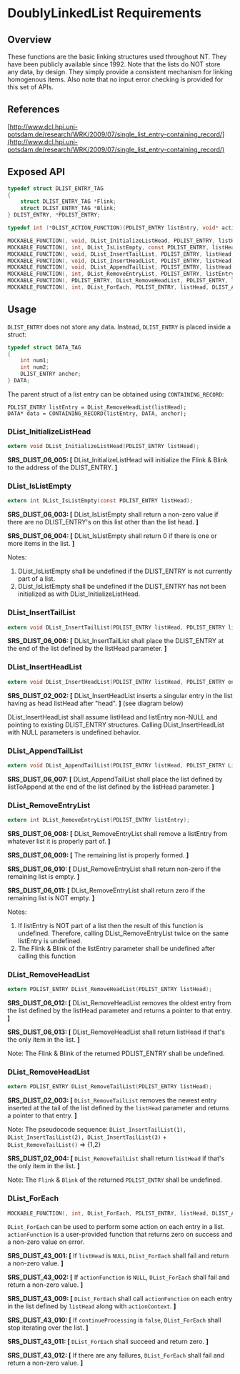 DoublyLinkedList Requirements
================

## Overview

These functions are the basic linking structures used throughout NT.
They have been publicly available since 1992.
Note that the lists do NOT store any data, by design.
They simply provide a consistent mechanism for linking homogenous items. Also note that no input error checking is provided for this set of APIs.

## References

[http://www.dcl.hpi.uni-potsdam.de/research/WRK/2009/07/single_list_entry-containing_record/](http://www.dcl.hpi.uni-potsdam.de/research/WRK/2009/07/single_list_entry-containing_record/)

## Exposed API
```c
typedef struct DLIST_ENTRY_TAG
{
    struct DLIST_ENTRY_TAG *Flink;
    struct DLIST_ENTRY_TAG *Blink;
} DLIST_ENTRY, *PDLIST_ENTRY;

typedef int (*DLIST_ACTION_FUNCTION)(PDLIST_ENTRY listEntry, void* actionContext, bool* continueProcessing);

MOCKABLE_FUNCTION(, void, DList_InitializeListHead, PDLIST_ENTRY, listHead);
MOCKABLE_FUNCTION(, int, DList_IsListEmpty, const PDLIST_ENTRY, listHead);
MOCKABLE_FUNCTION(, void, DList_InsertTailList, PDLIST_ENTRY, listHead, PDLIST_ENTRY, listEntry);
MOCKABLE_FUNCTION(, void, DList_InsertHeadList, PDLIST_ENTRY, listHead, PDLIST_ENTRY, listEntry);
MOCKABLE_FUNCTION(, void, DList_AppendTailList, PDLIST_ENTRY, listHead, PDLIST_ENTRY, ListToAppend);
MOCKABLE_FUNCTION(, int, DList_RemoveEntryList, PDLIST_ENTRY, listEntry);
MOCKABLE_FUNCTION(, PDLIST_ENTRY, DList_RemoveHeadList, PDLIST_ENTRY, listHead);
MOCKABLE_FUNCTION(, int, DList_ForEach, PDLIST_ENTRY, listHead, DLIST_ACTION_FUNCTION, actionFunction, void*, actionContext);
```

## Usage

`DLIST_ENTRY` does not store any data. Instead, `DLIST_ENTRY` is placed inside a struct:

```c
typedef struct DATA_TAG
{
    int num1;
    int num2;
    DLIST_ENTRY anchor;
} DATA;
```

The parent struct of a list entry can be obtained using `CONTAINING_RECORD`:

```
PDLIST_ENTRY listEntry = DList_RemoveHeadList(listHead);
DATA* data = CONTAINING_RECORD(listEntry, DATA, anchor);
```

### DList_InitializeListHead
```c
extern void DList_InitializeListHead(PDLIST_ENTRY listHead);
```
**SRS_DLIST_06_005: [** DList_InitializeListHead will initialize the Flink & Blink to the address of the DLIST_ENTRY. **]**

### DList_IsListEmpty
```c
extern int DList_IsListEmpty(const PDLIST_ENTRY listHead);
```

**SRS_DLIST_06_003: [** DList_IsListEmpty shall return a non-zero value if there are no DLIST_ENTRY's on this list other than the list head. **]**

**SRS_DLIST_06_004: [** DList_IsListEmpty shall return 0 if there is one or more items in the list. **]**

Notes:
1.	DList_IsListEmpty shall be undefined if the DLIST_ENTRY is not currently part of a list.
2.	DList_IsListEmpty shall be undefined if the DLIST_ENTRY has not been initialized as with DList_InitializeListHead.

### DList_InsertTailList
```c
extern void DList_InsertTailList(PDLIST_ENTRY listHead, PDLIST_ENTRY listEntry);
```

**SRS_DLIST_06_006: [** DList_InsertTailList shall place the DLIST_ENTRY at the end of the list defined by the listHead parameter. **]**

### DList_InsertHeadList
```c
extern void DList_InsertHeadList(PDLIST_ENTRY listHead, PDLIST_ENTRY entry);
```

**SRS_DLIST_02_002: [** DList_InsertHeadList inserts a singular entry in the list having as head listHead after "head". **]** (see diagram below)

DList_InsertHeadList shall assume listHead and listEntry non-NULL and pointing to existing DLIST_ENTRY structures. Calling DList_InsertHeadList with NULL parameters is undefined behavior.

### DList_AppendTailList
```c
extern void DList_AppendTailList(PDLIST_ENTRY listHead, PDLIST_ENTRY ListToAppend);
```

**SRS_DLIST_06_007: [** DList_AppendTailList shall place the list defined by listToAppend at the end of the list defined by the listHead parameter. **]**

### DList_RemoveEntryList
```c
extern int DList_RemoveEntryList(PDLIST_ENTRY listEntry);
```

**SRS_DLIST_06_008: [** DList_RemoveEntryList shall remove a listEntry from whatever list it is properly part of. **]**

**SRS_DLIST_06_009: [** The remaining list is properly formed. **]**

**SRS_DLIST_06_010: [** DList_RemoveEntryList shall return non-zero if the remaining list is empty. **]**

**SRS_DLIST_06_011: [** DList_RemoveEntryList shall return zero if the remaining list is NOT empty. **]**

Notes:
1.	If listEntry is NOT part of a list then the result of this function is undefined. Therefore, calling DList_RemoveEntryList twice on the same listEntry is undefined.
2.	The Flink & Blink of the listEntry parameter shall be undefined after calling this function

### DList_RemoveHeadList
```c
extern PDLIST_ENTRY DList_RemoveHeadList(PDLIST_ENTRY listHead);
```

**SRS_DLIST_06_012: [** DList_RemoveHeadList removes the oldest entry from the list defined by the listHead parameter and returns a pointer to that entry. **]**

**SRS_DLIST_06_013: [** DList_RemoveHeadList shall return listHead if that's the only item in the list. **]**

Note: The Flink & Blink of the returned PDLIST_ENTRY shall be undefined.

### DList_RemoveHeadList
```c
extern PDLIST_ENTRY DList_RemoveTailList(PDLIST_ENTRY listHead);
```

**SRS_DLIST_02_003: [** `DList_RemoveTailList` removes the newest entry inserted at the tail of the list defined by the `listHead` parameter and returns a pointer to that entry. **]**

Note: The pseudocode sequence: `DList_InsertTailList(1), DList_InsertTailList(2), DList_InsertTailList(3)` + `DList_RemoveTailList()` => {1,2}

**SRS_DLIST_02_004: [** `DList_RemoveTailList` shall return `listHead` if that's the only item in the list. **]**

Note: The `Flink` & `Blink` of the returned `PDLIST_ENTRY` shall be undefined.

### DList_ForEach
```c
MOCKABLE_FUNCTION(, int, DList_ForEach, PDLIST_ENTRY, listHead, DLIST_ACTION_FUNCTION, actionFunction, void*, actionContext);
```
`DList_ForEach` can be used to perform some action on each entry in a list. `actionFunction` is a user-provided function that returns zero on success and a non-zero value on error.

**SRS_DLIST_43_001: [** If `listHead` is `NULL`, `DList_ForEach` shall fail and return a non-zero value. **]**

**SRS_DLIST_43_002: [** If `actionFunction` is `NULL`, `DList_ForEach` shall fail and return a non-zero value. **]**

**SRS_DLIST_43_009: [** `DList_ForEach` shall call `actionFunction` on each entry in the list defined by `listHead` along with `actionContext`. **]**

**SRS_DLIST_43_010: [** If `continueProcessing` is `false`, `DList_ForEach` shall stop iterating over the list. **]**

**SRS_DLIST_43_011: [** `DList_ForEach` shall succeed and return zero. **]**

**SRS_DLIST_43_012: [** If there are any failures, `DList_ForEach` shall fail and return a non-zero value. **]**
